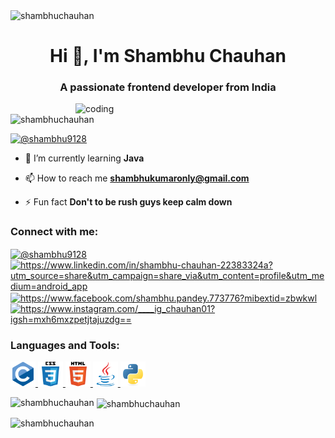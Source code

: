 
<img height="800px" width="1300px" src="https://user-images.githubusercontent.com/55116927/188319849-9d4fed2d-497e-4ce3-9f06-8d3843f05cb4.gif" alt="shambhuchauhan" /> 

<h1 align="center">Hi 👋, I'm Shambhu Chauhan</h1>
<h3 align="center">A passionate frontend developer from India</h3>

<img align="right" alt="coding" width="400" src="https://user-images.githubusercontent.com/74038190/212748842-9fcbad5b-6173-4175-8a61-521f3dbb7514.gif" >



<p align="left"> <img src="https://komarev.com/ghpvc/?username=shambhuchauhan&label=Profile%20views&color=0e75b6&style=flat" alt="shambhuchauhan" /> </p>

<p align="left"> <a href="https://twitter.com/@shambhu9128" target="blank"><img src="https://img.shields.io/twitter/follow/@shambhu9128?logo=twitter&style=for-the-badge" alt="@shambhu9128" /></a> </p>

- 🌱 I’m currently learning **Java**

- 📫 How to reach me **shambhukumaronly@gmail.com**

- ⚡ Fun fact **Don't to be rush guys keep calm down**

<h3 align="left">Connect with me:</h3>
<p align="left">
<a href="https://twitter.com/@shambhu9128" target="blank"><img align="center" src="https://raw.githubusercontent.com/rahuldkjain/github-profile-readme-generator/master/src/images/icons/Social/twitter.svg" alt="@shambhu9128" height="30" width="40" /></a>
<a href="https://linkedin.com/in/https://www.linkedin.com/in/shambhu-chauhan-22383324a?utm_source=share&utm_campaign=share_via&utm_content=profile&utm_medium=android_app" target="blank"><img align="center" src="https://raw.githubusercontent.com/rahuldkjain/github-profile-readme-generator/master/src/images/icons/Social/linked-in-alt.svg" alt="https://www.linkedin.com/in/shambhu-chauhan-22383324a?utm_source=share&utm_campaign=share_via&utm_content=profile&utm_medium=android_app" height="30" width="40" /></a>
<a href="https://fb.com/https://www.facebook.com/shambhu.pandey.773776?mibextid=zbwkwl" target="blank"><img align="center" src="https://raw.githubusercontent.com/rahuldkjain/github-profile-readme-generator/master/src/images/icons/Social/facebook.svg" alt="https://www.facebook.com/shambhu.pandey.773776?mibextid=zbwkwl" height="30" width="40" /></a>
<a href="https://instagram.com/https://www.instagram.com/____ig_chauhan01?igsh=mxh6mxzpetjtajuzdg==" target="blank"><img align="center" src="https://raw.githubusercontent.com/rahuldkjain/github-profile-readme-generator/master/src/images/icons/Social/instagram.svg" alt="https://www.instagram.com/____ig_chauhan01?igsh=mxh6mxzpetjtajuzdg==" height="30" width="40" /></a>
</p>

<h3 align="left">Languages and Tools:</h3>
<p align="left"> <a href="https://www.cprogramming.com/" target="_blank" rel="noreferrer"> <img src="https://raw.githubusercontent.com/devicons/devicon/master/icons/c/c-original.svg" alt="c" width="40" height="40"/> </a> <a href="https://www.w3schools.com/css/" target="_blank" rel="noreferrer"> <img src="https://raw.githubusercontent.com/devicons/devicon/master/icons/css3/css3-original-wordmark.svg" alt="css3" width="40" height="40"/> </a> <a href="https://www.w3.org/html/" target="_blank" rel="noreferrer"> <img src="https://raw.githubusercontent.com/devicons/devicon/master/icons/html5/html5-original-wordmark.svg" alt="html5" width="40" height="40"/> </a> <a href="https://www.java.com" target="_blank" rel="noreferrer"> <img src="https://raw.githubusercontent.com/devicons/devicon/master/icons/java/java-original.svg" alt="java" width="40" height="40"/> </a> <a href="https://www.python.org" target="_blank" rel="noreferrer"> <img src="https://raw.githubusercontent.com/devicons/devicon/master/icons/python/python-original.svg" alt="python" width="40" height="40"/> </a> </p>

<p><img align="left" src="https://github-readme-stats.vercel.app/api/top-langs?username=ShambhuChauhn&show_icons=true&locale=en&layout=compact" alt="shambhuchauhan" /></p>

<p>&nbsp;<img align="center" src="https://github-readme-stats.vercel.app/api?username=ShambhuChauhn&show_icons=true&locale=en" alt="shambhuchauhan" /></p>


<img src="https://github-readme-streak-stats.herokuapp.com/?user=ShambhuChauhn&theme=transparent" alt="shambhuchauhan" width="410" />

